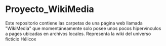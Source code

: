 # Proyecto_WikiMedia
Este repositorio contiene las carpetas de una página web llamada "WikiMedia" que momentáneamente solo posee unos pocos hipervínculos a pages ubicadas en archivos locales. Representa la wiki del universo ficticio Hélicox
